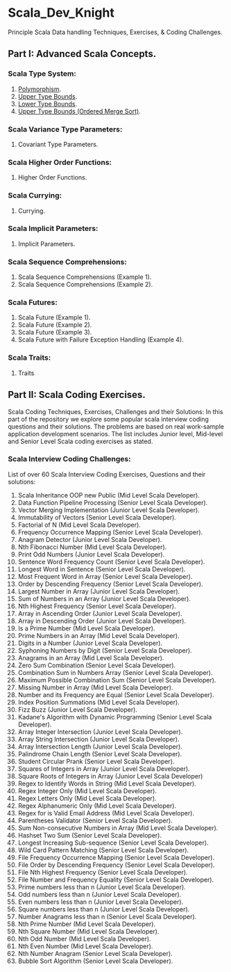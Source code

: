 # Scala_Dev_Knight
Principle Scala Data handling Techniques, Exercises, &amp; Coding Challenges.

## Part I: Advanced Scala Concepts.

### Scala Type System:
1. [Polymorphism](https://github.com/VakinduPhilliam/Scala_Dev_Knight/blob/main/Type_System/Polymorphism.scala).
2. [Upper Type Bounds](https://github.com/VakinduPhilliam/Scala_Dev_Knight/blob/main/Type_System/Upper_Type_Bounds.scala).
3. [Lower Type Bounds](https://github.com/VakinduPhilliam/Scala_Dev_Knight/blob/main/Type_System/Lower_Type_Bounds.scala).
4. [Upper Type Bounds (Ordered Merge Sort)](https://github.com/VakinduPhilliam/Scala_Dev_Knight/blob/main/Type_System/Upper_Type_Bounds_Ordered_Merge_Sort.scala).

### Scala Variance Type Parameters:
1. Covariant Type Parameters.

### Scala Higher Order Functions:
1. Higher Order Functions.

### Scala Currying:
1. Currying.

### Scala Implicit Parameters:
1. Implicit Parameters.

### Scala Sequence Comprehensions:
1. Scala Sequence Comprehensions (Example 1).
2. Scala Sequence Comprehensions (Example 2).

### Scala Futures:
1. Scala Future (Example 1).
2. Scala Future (Example 2).
3. Scala Future (Example 3).
4. Scala Future with Failure Exception Handling (Example 4).

### Scala Traits:
1. Traits



## Part II: Scala Coding Exercises.
Scala Coding Techniques, Exercises, Challenges and their Solutions:
In this part of the repository we explore some popular scala interview coding questions and their solutions.
The problems are based on real work-sample application development scenarios.
The list includes Junior level, Mid-level and Senior Level Scala coding exercises as stated.

### Scala Interview Coding Challenges:
List of over 60 Scala Interview Coding Exercises, Questions and their solutions:

1. Scala Inheritance OOP new Public (Mid Level Scala Developer).
2. Data Function Pipeline Processing (Senior Level Scala Developer).
3. Vector Merging Implementation (Junior Level Scala Developer).
4. Immutability of Vectors (Senior Level Scala Developer).
5. Factorial of N (Mid Level Scala Developer).
6. Frequency Occurrence Mapping (Senior Level Scala Developer).
7. Anagram Detector (Junior Level Scala Developer).
8. Nth Fibonacci Number (Mid Level Scala Developer).
9. Print Odd Numbers (Junior Level Scala Developer).
10. Sentence Word Frequency Count (Senior Level Scala Developer).
11. Longest Word in Sentence (Senior Level Scala Developer).
12. Most Frequent Word in Array (Senior Level Scala Developer).
13. Order by Descending Frequency (Senior Level Scala Developer).
14. Largest Number in Array (Junior Level Scala Developer).
15. Sum of Numbers in an Array (Junior Level Scala Developer).
16. Nth Highest Frequency (Senior Level Scala Developer).
17. Array in Ascending Order (Junior Level Scala Developer). 
18. Array in Descending Order (Junior Level Scala Developer). 
19. Is a Prime Number (Mid Level Scala Developer).
20. Prime Numbers in an Array (Mid Level Scala Developer).
21. Digits in a Number (Junior Level Scala Developer).
22. Syphoning Numbers by Digit (Senior Level Scala Developer).
23. Anagrams in an Array (Mid Level Scala Developer).
24. Zero Sum Combination (Senior Level Scala Developer).
25. Combination Sum in Numbers Array (Senior Level Scala Developer).
26. Maximum Possible Combination Sum (Senior Level Scala Developer).
27. Missing Number in Array (Mid Level Scala Developer).
28. Number and its Frequency are Equal (Senior Level Scala Developer).
29. Index Position Summations (Mid Level Scala Developer).
30. Fizz Buzz (Junior Level Scala Developer).
31. Kadane's Algorithm with Dynamic Programming (Senior Level Scala Developer).
32. Array Integer Intersection (Junior Level Scala Developer).
33. Array String Intersection (Junior Level Scala Developer).
34. Array Intersection Length (Junior Level Scala Developer).
35. Palindrome Chain Length (Senior Level Scala Developer).
36. Student Circular Prank (Senior Level Scala Developer).
37. Squares of Integers in Array (Junior Level Scala Developer).
38. Square Roots of Integers in Array (Junior Level Scala Developer)
39. Regex to Identify Words in String (Mid Level Scala Developer).
40. Regex Integer Only (Mid Level Scala Developer).
41. Regex Letters Only (Mid Level Scala Developer).
42. Regex Alphanumeric Only (Mid Level Scala Developer).
43. Regex for is Valid Email Address (Mid Level Scala Developer).
44. Parentheses Validator (Senior Level Scala Developer).
45. Sum Non-consecutive Numbers in Array  (Mid Level Scala Developer).
46. Hashset Two Sum (Senior Level Scala Developer).
47. Longest Increasing Sub-sequence (Senior Level Scala Developer).
48. Wild Card Pattern Matching (Senior Level Scala Developer).
49. File Frequency Occurrence Mapping (Senior Level Scala Developer).
50. File Order by Descending Frequency (Senior Level Scala Developer).
51. File Nth Highest Frequency (Senior Level Scala Developer).
52. File Number and Frequency Equality (Senior Level Scala Developer).
53. Prime numbers less than n (Junior Level Scala Developer).
54. Odd numbers less than n (Junior Level Scala Developer).
55. Even numbers less than n (Junior Level Scala Developer).
56. Square numbers less than n (Junior Level Scala Developer).
57. Number Anagrams less than n (Senior Level Scala Developer).
58. Nth Prime Number (Mid Level Scala Developer).
59. Nth Square Number (Mid Level Scala Developer).
60. Nth Odd Number (Mid Level Scala Developer).
61. Nth Even Number (Mid Level Scala Developer).
62. Nth Number Anagram (Senior Level Scala Developer).
63. Bubble Sort Algorithm (Senior Level Scala Developer).
